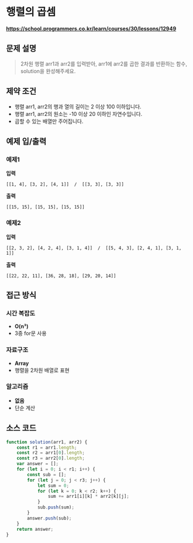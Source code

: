 # 행렬의 곱셈

**https://school.programmers.co.kr/learn/courses/30/lessons/12949**

## 문제 설명

> 2차원 행렬 arr1과 arr2를 입력받아, arr1에 arr2를 곱한 결과를 반환하는 함수, solution을 완성해주세요.

## 제약 조건

-   행렬 arr1, arr2의 행과 열의 길이는 2 이상 100 이하입니다.
-   행렬 arr1, arr2의 원소는 -10 이상 20 이하인 자연수입니다.
-   곱할 수 있는 배열만 주어집니다.

## 예제 입/출력

### 예제1

**입력**

```
[[1, 4], [3, 2], [4, 1]]  /  [[3, 3], [3, 3]]
```

**출력**

```
[[15, 15], [15, 15], [15, 15]]
```

### 예제2

**입력**

```
[[2, 3, 2], [4, 2, 4], [3, 1, 4]]  /  [[5, 4, 3], [2, 4, 1], [3, 1, 1]]
```

**출력**

```
[[22, 22, 11], [36, 28, 18], [29, 20, 14]]
```

## 접근 방식

### 시간 복잡도

-   **O(n³)**
-   3중 for문 사용

### 자료구조

-   **Array**
-   행렬을 2차원 배열로 표현

### 알고리즘

-   **없음**
-   단순 계산

## 소스 코드

```javascript
function solution(arr1, arr2) {
    const r1 = arr1.length;
    const r2 = arr1[0].length;
    const r3 = arr2[0].length;
    var answer = [];
    for (let i = 0; i < r1; i++) {
        const sub = [];
        for (let j = 0; j < r3; j++) {
            let sum = 0;
            for (let k = 0; k < r2; k++) {
                sum += arr1[i][k] * arr2[k][j];
            }
            sub.push(sum);
        }
        answer.push(sub);
    }
    return answer;
}
```

